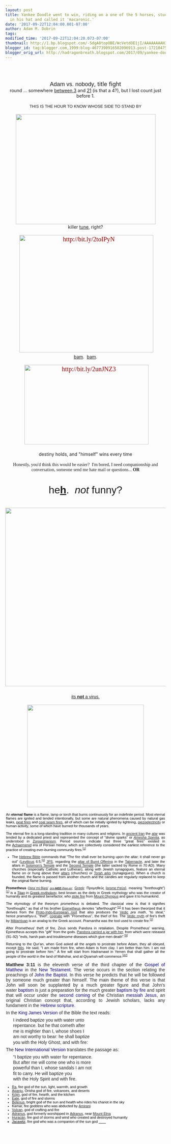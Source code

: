 ```yaml
---
layout: post
title: Yankee Doodle went to win, riding on a one of the 5 horses, stuck Osiris' feather
  in his hat and called it 'macaronic.'
date: '2017-09-22T12:04:00.001-07:00'
author: Adam M. Dobrin
tags: 
modified_time: '2017-09-22T12:04:20.073-07:00'
thumbnail: http://1.bp.blogspot.com/-5dgA8topOBE/WcVetdOE1jI/AAAAAAAAH3A/8VqotLTy99op276AjAh4o7_bGuzfVkdYgCK4BGAYYCw/s72-c/image-760075.png
blogger_id: tag:blogger.com,1999:blog-4677390916502096913.post-1721847552839434215
blogger_orig_url: http://hadragonbreath.blogspot.com/2017/09/yankee-doodle-went-to-win-riding-on-one.html
---
```


<div dir="ltr"><div class="gmail_quote"><div dir="ltr"><div class="gmail_quote"><br><div dir="ltr"><div style="text-align:center"><a href="http://meetdaeyeora.fromthemachine.org/x/c?c=1248825&amp;l=b2dca3c3-da24-4de0-b3a1-dc75502b0b4c&amp;r=1b86f7d9-8c51-44fe-b762-6970fae12955" target="_blank"><a href="http://1.bp.blogspot.com/-5dgA8topOBE/WcVetdOE1jI/AAAAAAAAH3A/8VqotLTy99op276AjAh4o7_bGuzfVkdYgCK4BGAYYCw/s1600/image-760075.png"><img src="http://1.bp.blogspot.com/-5dgA8topOBE/WcVetdOE1jI/AAAAAAAAH3A/8VqotLTy99op276AjAh4o7_bGuzfVkdYgCK4BGAYYCw/s320/image-760075.png"  border="0" alt="" id="BLOGGER_PHOTO_ID_6468680574818375218" /></a></a><br></div><div style="text-align:center"><br></div><div style="text-align:center"><a href="http://meetdaeyeora.fromthemachine.org/x/c?c=1248825&amp;l=0ddf25e4-60b2-47f5-a121-6d03b7ab1da0&amp;r=1b86f7d9-8c51-44fe-b762-6970fae12955" target="_blank"><a href="http://4.bp.blogspot.com/-c6a_HGdIRkQ/WcVeuS9f3uI/AAAAAAAAH3I/riHc0JaqHcQXTW8GEZnoAvvpDVG0iGqsQCK4BGAYYCw/s1600/image-763860.png"><img src="http://4.bp.blogspot.com/-c6a_HGdIRkQ/WcVeuS9f3uI/AAAAAAAAH3I/riHc0JaqHcQXTW8GEZnoAvvpDVG0iGqsQCK4BGAYYCw/s320/image-763860.png"  border="0" alt="" id="BLOGGER_PHOTO_ID_6468680589244358370" /></a></a></div><div style="text-align:center"><br></div><div style="text-align:center"><a href="http://meetdaeyeora.fromthemachine.org/x/c?c=1248825&amp;l=0fe6bacf-3313-4234-8190-834c6bd00bba&amp;r=1b86f7d9-8c51-44fe-b762-6970fae12955" target="_blank"><a href="http://1.bp.blogspot.com/-Av0SL4K4qgg/WcVevGo5xMI/AAAAAAAAH3Q/ESBkqeUsO1ANkHD9S61K0PitkVEm1dH6gCK4BGAYYCw/s1600/image-766704.png"><img src="http://1.bp.blogspot.com/-Av0SL4K4qgg/WcVevGo5xMI/AAAAAAAAH3Q/ESBkqeUsO1ANkHD9S61K0PitkVEm1dH6gCK4BGAYYCw/s320/image-766704.png"  border="0" alt="" id="BLOGGER_PHOTO_ID_6468680603116618946" /></a></a><br></div><div style="text-align:center"><font size="4"><font face="arial black, sans-serif">Adam vs. nobody</font>, title fight</font></div><div style="text-align:center">round ... somewhere <a href="http://meetdaeyeora.fromthemachine.org/x/c?c=1248825&amp;l=73705205-fefe-444e-aa73-7a8799f56aa4&amp;r=1b86f7d9-8c51-44fe-b762-6970fae12955" target="_blank">between 3</a> and <a href="http://meetdaeyeora.fromthemachine.org/x/c?c=1248825&amp;l=2ad3dc30-35a5-43ea-aea7-87641640e22a&amp;r=1b86f7d9-8c51-44fe-b762-6970fae12955" target="_blank">21</a> (is that a 4?), but I lost count just before 1.</div><div style="text-align:center"><br></div><div style="text-align:center"><div style="font-size:12.8px"><span style="font-family:&quot;arial black&quot;,sans-serif">THIS IS THE HOUR TO KNOW WHOSE SIDE TO STAND BY</span></div><div style="font-size:12.8px;text-align:start"></div></div><div style="text-align:center"><br></div><div style="text-align:center"><a class="m_830539698888945652gmail-m_822355017547731969gmail-m_8110421168436017498gmail-m_-7799801091522384276gmail-playable m_830539698888945652gmail-m_822355017547731969gmail-m_8110421168436017498gmail-playable m_830539698888945652gmail-m_822355017547731969gmail-playable" href="http://meetdaeyeora.fromthemachine.org/x/c?c=1248825&amp;l=39afc95f-9d20-4195-959b-8854acfc1a5f&amp;r=1b86f7d9-8c51-44fe-b762-6970fae12955" style="background-image:initial;background-position:initial;background-size:initial;background-repeat:initial;background-origin:initial;background-clip:initial;color:rgb(151,1,1);text-decoration-line:none;font-family:Lora,serif;font-size:20px" target="_blank"><img alt="" height="346" src="http://i.imgur.com/fnhFWEi.png" width="439" style="border:0px;margin-right:0px"></a></div><div style="text-align:center">killer <a href="http://meetdaeyeora.fromthemachine.org/x/c?c=1248825&amp;l=39afc95f-9d20-4195-959b-8854acfc1a5f&amp;r=1b86f7d9-8c51-44fe-b762-6970fae12955" target="_blank">tune</a>, right?</div><div style="text-align:center"><br></div><div style="text-align:center"><span style="color:rgb(62,63,60);font-family:Lora,serif;font-size:20px"> </span><a href="http://meetdaeyeora.fromthemachine.org/x/c?c=1248825&amp;l=90215c02-4804-4427-8662-2e5beee9c399&amp;r=1b86f7d9-8c51-44fe-b762-6970fae12955" style="background-image:initial;background-position:initial;background-size:initial;background-repeat:initial;background-origin:initial;background-clip:initial;color:rgb(151,1,1);text-decoration-line:none;font-family:Lora,serif;font-size:20px" target="_blank"><img alt="http://bit.ly/2toIPyN" height="369" src="http://sword.reallyhim.com/" width="421" style="border:0px;margin-right:0px"></a></div><div style="text-align:center"><a href="http://meetdaeyeora.fromthemachine.org/x/c?c=1248825&amp;l=ebb98e4b-ae01-41ff-a958-f4faaf8b975c&amp;r=1b86f7d9-8c51-44fe-b762-6970fae12955" target="_blank">bam</a>.  <a href="http://meetdaeyeora.fromthemachine.org/x/c?c=1248825&amp;l=a1890fa2-f949-4eed-9d51-f716a51368c0&amp;r=1b86f7d9-8c51-44fe-b762-6970fae12955" target="_blank">bam</a>.</div><div style="text-align:center"><br></div><div style="text-align:center"><span style="color:rgb(62,63,60);font-family:Lora,serif;font-size:20px"> </span><a href="http://meetdaeyeora.fromthemachine.org/x/c?c=1248825&amp;l=ad2582dc-4ab4-4e5e-bc07-65e84d0a8e3d&amp;r=1b86f7d9-8c51-44fe-b762-6970fae12955" style="background-image:initial;background-position:initial;background-size:initial;background-repeat:initial;background-origin:initial;background-clip:initial;color:rgb(151,1,1);text-decoration-line:none;font-family:Lora,serif;font-size:20px" target="_blank"><img alt="http://bit.ly/2unJNZ3" height="250" src="http://i.imgur.com/rJKJY5M.png" width="390" style="border:0px;margin-right:0px"></a></div><div style="text-align:center"><br></div><div style="text-align:center">destiny holds, and &quot;himself&quot; wins every time</div><div style="text-align:center"><br></div><div style="text-align:center"><font face="times new roman, serif">Honestly, you&#39;d think this would be easier?  I&#39;m bored, I need companionship and conversation, someone send me hate mail or questions... <b>OR</b></font></div><div class="m_830539698888945652gmail-m_822355017547731969gmail_signature"><font size="6" face="comic sans ms, sans-serif"><br></font></div><div class="m_830539698888945652gmail-m_822355017547731969gmail_signature"><div style="text-align:center"><font size="6" face="comic sans ms, sans-serif">he<b><a href="http://meetdaeyeora.fromthemachine.org/x/c?c=1248825&amp;l=8117c454-0332-4018-b622-29e04c20460d&amp;r=1b86f7d9-8c51-44fe-b762-6970fae12955" target="_blank">h</a></b>.  <i>not</i> funny?</font></div><div style="text-align:center"><font size="6" face="comic sans ms, sans-serif"><br></font></div><div style="text-align:center"><a href="http://meetdaeyeora.fromthemachine.org/x/c?c=1248825&amp;l=a92480e5-407e-45b9-a7e1-f1208cd0cfe9&amp;r=1b86f7d9-8c51-44fe-b762-6970fae12955" target="_blank"><img src="http://i.imgur.com/jne0eNw.png" width="624" height="561" style="margin-right:0px" alt=""></a><font size="6" face="comic sans ms, sans-serif"><br></font></div><div style="text-align:center"><br></div><div style="text-align:center"><a href="http://meetdaeyeora.fromthemachine.org/x/c?c=1248825&amp;l=e5b1f9b5-b131-4100-965e-0339fe451d5b&amp;r=1b86f7d9-8c51-44fe-b762-6970fae12955" target="_blank"><font face="comic sans ms, sans-serif">its <b>not</b> a virus.</font></a></div><div style="text-align:center"><br></div><div style="text-align:center"><img src="http://m.lamc.la/swordfire.gif" width="366" height="322"><br></div><div style="text-align:center"><br></div><div style="text-align:center"><center style="font-size:11px"><div style="width:500px;text-align:justify"><div style="color:rgb(0,0,0);font-family:Verdana,Arial,Helvetica,sans-serif">An <strong>eternal flame</strong> is a flame, lamp or torch that burns continuously for an indefinite period. Most eternal flames are ignited and tended intentionally, but some are natural phenomena caused by natural gas leaks, <a class="m_830539698888945652gmail-m_822355017547731969gmail-mw-redirect" title="Peat fire" href="http://meetdaeyeora.fromthemachine.org/x/c?c=1248825&amp;l=d321b637-5d90-40b4-b4f4-73bfe9223c9a&amp;r=1b86f7d9-8c51-44fe-b762-6970fae12955" target="_blank">peat fires</a> and <a title="Coal seam fire" href="http://meetdaeyeora.fromthemachine.org/x/c?c=1248825&amp;l=b8784674-a162-4bdd-a3e1-6905496c3a5c&amp;r=1b86f7d9-8c51-44fe-b762-6970fae12955" target="_blank">coal seam fires</a>, all of which can be initially ignited by lightning, <a title="Piezoelectricity" href="http://meetdaeyeora.fromthemachine.org/x/c?c=1248825&amp;l=e3bf564f-1caf-4925-bace-6b67ef295650&amp;r=1b86f7d9-8c51-44fe-b762-6970fae12955" target="_blank">piezoelectricity</a> or human activity, some of which have burned for thousands of years.</div><div style="color:rgb(0,0,0);font-family:Verdana,Arial,Helvetica,sans-serif"> </div><div style="color:rgb(0,0,0);font-family:Verdana,Arial,Helvetica,sans-serif">The eternal fire is a long-standing tradition in many cultures and religions. In <a title="History of Iran" href="http://meetdaeyeora.fromthemachine.org/x/c?c=1248825&amp;l=c9b42d12-2ae6-41bd-860f-50270292bc02&amp;r=1b86f7d9-8c51-44fe-b762-6970fae12955" target="_blank">ancient Iran</a> the <em><a title="Atar" href="http://meetdaeyeora.fromthemachine.org/x/c?c=1248825&amp;l=a788105b-d9d7-4871-b266-c078d5c40e16&amp;r=1b86f7d9-8c51-44fe-b762-6970fae12955" target="_blank">atar</a></em> was tended by a dedicated priest and represented the concept of &quot;divine sparks&quot; or <em><a title="Amesha Spenta" href="http://meetdaeyeora.fromthemachine.org/x/c?c=1248825&amp;l=5ed319a3-4531-4f36-82b2-52d3953881c3&amp;r=1b86f7d9-8c51-44fe-b762-6970fae12955" target="_blank">Amesha Spenta</a>,</em> as understood in <a title="Zoroastrianism" href="http://meetdaeyeora.fromthemachine.org/x/c?c=1248825&amp;l=352da380-151f-4d9a-930e-8abe647966ff&amp;r=1b86f7d9-8c51-44fe-b762-6970fae12955" target="_blank">Zoroastrianism</a>. Period sources indicate that three &quot;great fires&quot; existed in the <a class="m_830539698888945652gmail-m_822355017547731969gmail-mw-redirect" title="Achaemenid" href="http://meetdaeyeora.fromthemachine.org/x/c?c=1248825&amp;l=6e9f4c18-8337-4f92-b769-3f1a1db06196&amp;r=1b86f7d9-8c51-44fe-b762-6970fae12955" target="_blank">Achaemenid</a> era of Persian history, which are collectively considered the earliest reference to the practice of creating ever-burning community fires.<sup id="m_830539698888945652gmail-m_822355017547731969gmail-cite_ref-1" class="m_830539698888945652gmail-m_822355017547731969gmail-reference"><a href="http://meetdaeyeora.fromthemachine.org/x/c?c=1248825&amp;l=aaa840ee-dea6-4856-8f12-e7acde992856&amp;r=1b86f7d9-8c51-44fe-b762-6970fae12955" target="_blank">[1]</a></sup></div><div><ul style="color:rgb(0,0,0);font-family:Verdana,Arial,Helvetica,sans-serif"><li>The <a title="Hebrew Bible" href="http://meetdaeyeora.fromthemachine.org/x/c?c=1248825&amp;l=7a60dc1e-1733-41c2-9cde-03f27e850c69&amp;r=1b86f7d9-8c51-44fe-b762-6970fae12955" target="_blank">Hebrew Bible</a> commands that &quot;The fire shall ever be burning upon the altar; it shall never go out&quot; (<a class="m_830539698888945652gmail-m_822355017547731969gmail-mw-redirect" title="Leviticus" href="http://meetdaeyeora.fromthemachine.org/x/c?c=1248825&amp;l=b96b8019-12de-4bfd-986f-3718ce6e58e8&amp;r=1b86f7d9-8c51-44fe-b762-6970fae12955" target="_blank">Leviticus</a> 6:5,<sup id="m_830539698888945652gmail-m_822355017547731969gmail-cite_ref-6" class="m_830539698888945652gmail-m_822355017547731969gmail-reference"><a href="http://meetdaeyeora.fromthemachine.org/x/c?c=1248825&amp;l=ae52699d-e82d-460d-aa6a-a10fb496b83b&amp;r=1b86f7d9-8c51-44fe-b762-6970fae12955" target="_blank">[6]</a></sup> <a title="Jewish Publication Society" href="http://meetdaeyeora.fromthemachine.org/x/c?c=1248825&amp;l=45891d67-b528-476d-9a05-f245880508bd&amp;r=1b86f7d9-8c51-44fe-b762-6970fae12955" target="_blank">JPS</a>, regarding the <a title="Altar (Bible)" href="http://meetdaeyeora.fromthemachine.org/x/c?c=1248825&amp;l=471ca72b-582a-4ec8-87f2-60691df7ecbd&amp;r=1b86f7d9-8c51-44fe-b762-6970fae12955" target="_blank">altar of Burnt Offering</a> in the <a title="Tabernacle" href="http://meetdaeyeora.fromthemachine.org/x/c?c=1248825&amp;l=18d8a290-7df9-4eac-ac88-c261a307aa1c&amp;r=1b86f7d9-8c51-44fe-b762-6970fae12955" target="_blank">Tabernacle</a>, and later the altars in <a title="Solomon&#39;s Temple" href="http://meetdaeyeora.fromthemachine.org/x/c?c=1248825&amp;l=f1e8e456-b70f-4466-b98f-ca0b78edb89d&amp;r=1b86f7d9-8c51-44fe-b762-6970fae12955" target="_blank">Solomon&#39;s Temple</a> and the <a title="Second Temple" href="http://meetdaeyeora.fromthemachine.org/x/c?c=1248825&amp;l=b22f9fdf-4afd-4191-b988-042b2fdc9308&amp;r=1b86f7d9-8c51-44fe-b762-6970fae12955" target="_blank">Second Temple</a> (the latter sacked by Rome in 70 AD). Many churches (especially Catholic and Lutheran), along with Jewish synagogues, feature an eternal flame on or hung above their <a title="Altar" href="http://meetdaeyeora.fromthemachine.org/x/c?c=1248825&amp;l=fbe0cd48-02db-4afd-8ac9-393b1ac2f295&amp;r=1b86f7d9-8c51-44fe-b762-6970fae12955" target="_blank">altars</a> (churches) or <a title="Torah ark" href="http://meetdaeyeora.fromthemachine.org/x/c?c=1248825&amp;l=aa3296fa-3774-44b2-baa6-e7928896de7e&amp;r=1b86f7d9-8c51-44fe-b762-6970fae12955" target="_blank">Torah arks</a> (synagogues). When a church is founded, the flame is passed from another church and the candles are regularly replaced to keep the original flame burning.</li></ul><div style="color:rgb(0,0,0);font-family:Verdana,Arial,Helvetica,sans-serif"><strong>Prometheus</strong> (<span class="m_830539698888945652gmail-m_822355017547731969gmail-nowrap"><span class="m_830539698888945652gmail-m_822355017547731969gmail-IPA m_830539698888945652gmail-m_822355017547731969gmail-nopopups m_830539698888945652gmail-m_822355017547731969gmail-noexcerpt"><a title="Help:IPA for English" href="http://meetdaeyeora.fromthemachine.org/x/c?c=1248825&amp;l=b0f192d4-83de-456c-b542-c90e745ddf60&amp;r=1b86f7d9-8c51-44fe-b762-6970fae12955" target="_blank">/<span title="&#39;p&#39; in &#39;pie&#39;">p</span><span title="&#39;r&#39; in &#39;rye&#39;">r</span><span title="/ə/ &#39;a&#39; in &#39;about&#39;">ə</span><span title="/ˈ/ primary stress follows">ˈ</span><span title="&#39;m&#39; in &#39;my&#39;">m</span><span title="/iː/ long &#39;e&#39; in &#39;seed&#39;">iː</span><span title="/θ/ &#39;th&#39; in &#39;thigh&#39;">θ</span><span title="/i/ &#39;y&#39; in &#39;happy&#39;">i</span><span title="/ə/ &#39;a&#39; in &#39;about&#39;">ə</span><span title="&#39;s&#39; in &#39;sigh&#39;">s</span>/</a></span></span> <a title="Help:Pronunciation respelling key" href="http://meetdaeyeora.fromthemachine.org/x/c?c=1248825&amp;l=732c0493-b233-414e-8e1f-1c51f3ab8614&amp;r=1b86f7d9-8c51-44fe-b762-6970fae12955" target="_blank"><small title="English pronunciation respelling"><em>prə-<strong><wbr>MEE</strong>-thee-əs</em></small></a>; <a title="Greek language" href="http://meetdaeyeora.fromthemachine.org/x/c?c=1248825&amp;l=26980cb7-1665-46e9-9426-29fccb712a90&amp;r=1b86f7d9-8c51-44fe-b762-6970fae12955" target="_blank">Greek</a>: <span lang="el">Προμηθεύς</span> <span class="m_830539698888945652gmail-m_822355017547731969gmail-IPA" title="Representation in the International Phonetic Alphabet (IPA)"><a title="Help:IPA for Greek" href="http://meetdaeyeora.fromthemachine.org/x/c?c=1248825&amp;l=0f1fd4da-9d73-4bcf-b07d-5aaa5ac058e0&amp;r=1b86f7d9-8c51-44fe-b762-6970fae12955" target="_blank"><wbr>[promɛːtʰeús]</a></span>, meaning &quot;forethought&quot;)<sup id="m_830539698888945652gmail-m_822355017547731969gmail-cite_ref-Prometheus_1-0" class="m_830539698888945652gmail-m_822355017547731969gmail-reference"><a href="http://meetdaeyeora.fromthemachine.org/x/c?c=1248825&amp;l=fda22741-f3b3-4d6c-a416-08b05efeb7d5&amp;r=1b86f7d9-8c51-44fe-b762-6970fae12955" target="_blank">[1]</a></sup> is a <a title="Titan (mythology)" href="http://meetdaeyeora.fromthemachine.org/x/c?c=1248825&amp;l=8ecdd29f-2dd5-43d3-be1a-82d5655a7e92&amp;r=1b86f7d9-8c51-44fe-b762-6970fae12955" target="_blank">Titan</a> in <a title="Greek mythology" href="http://meetdaeyeora.fromthemachine.org/x/c?c=1248825&amp;l=e6c3c58a-85cb-410d-bcf8-d9677f32140e&amp;r=1b86f7d9-8c51-44fe-b762-6970fae12955" target="_blank">Greek mythology</a>, best known as the deity in Greek mythology who was the creator of humanity and its greatest benefactor, who <a title="Theft of fire" href="http://meetdaeyeora.fromthemachine.org/x/c?c=1248825&amp;l=9676f058-2e8f-45c4-bfe4-4a90080b08d6&amp;r=1b86f7d9-8c51-44fe-b762-6970fae12955" target="_blank">stole fire</a> from <a title="Mount Olympus" href="http://meetdaeyeora.fromthemachine.org/x/c?c=1248825&amp;l=787293d4-7a0e-469c-b7a6-3bef8bd0b141&amp;r=1b86f7d9-8c51-44fe-b762-6970fae12955" target="_blank">Mount Olympus</a> and gave it to humankind.<span style="font-family:sans-serif"><br></span></div><div><p style="color:rgb(0,0,0);font-family:Verdana,Arial,Helvetica,sans-serif">The etymology of the theonym <em>prometheus</em> is debated. The classical view is that it signifies &quot;forethought,&quot; as that of his brother <a title="Epimetheus (mythology)" href="http://meetdaeyeora.fromthemachine.org/x/c?c=1248825&amp;l=d0316ae1-df6a-480a-a398-fb92e1960b5e&amp;r=1b86f7d9-8c51-44fe-b762-6970fae12955" target="_blank">Epimetheus</a> denotes &quot;afterthought&quot;.<sup id="m_830539698888945652gmail-m_822355017547731969gmail-cite_ref-Prometheus_1-1" class="m_830539698888945652gmail-m_822355017547731969gmail-reference"><a href="http://meetdaeyeora.fromthemachine.org/x/c?c=1248825&amp;l=fda22741-f3b3-4d6c-a416-08b05efeb7d5&amp;r=1b86f7d9-8c51-44fe-b762-6970fae12955" target="_blank">[1]</a></sup> It has been theorized that it derives from the <a title="Proto-Indo-European root" href="http://meetdaeyeora.fromthemachine.org/x/c?c=1248825&amp;l=49d64d16-fc02-4b7b-b4d1-65f5d50fbe3f&amp;r=1b86f7d9-8c51-44fe-b762-6970fae12955" target="_blank">Proto-Indo-European root</a> that also produces the <a title="Vedic Sanskrit" href="http://meetdaeyeora.fromthemachine.org/x/c?c=1248825&amp;l=098da7cf-09c2-4a29-9e41-25be5b9df955&amp;r=1b86f7d9-8c51-44fe-b762-6970fae12955" target="_blank">Vedic</a> <em>pra math</em>, &quot;to steal,&quot; hence <em>pramathyu-s</em>, &quot;thief&quot;, <a title="Cognate" href="http://meetdaeyeora.fromthemachine.org/x/c?c=1248825&amp;l=d7f1028e-a488-44d0-9b26-aed4fab2b009&amp;r=1b86f7d9-8c51-44fe-b762-6970fae12955" target="_blank">cognate</a> with &quot;Prometheus&quot;, the thief of fire. The <a title="Vedic mythology" href="http://meetdaeyeora.fromthemachine.org/x/c?c=1248825&amp;l=0f4947fb-3a39-439d-8f09-299c839f8174&amp;r=1b86f7d9-8c51-44fe-b762-6970fae12955" target="_blank">Vedic myth</a> of fire&#39;s theft by <a title="Mātariśvan" href="http://meetdaeyeora.fromthemachine.org/x/c?c=1248825&amp;l=8a6c79da-fd85-4e15-a484-9636cff1b24d&amp;r=1b86f7d9-8c51-44fe-b762-6970fae12955" target="_blank">Mātariśvan</a> is an analog to the Greek account. <em>Pramantha</em> was the tool used to create fire.<sup id="m_830539698888945652gmail-m_822355017547731969gmail-cite_ref-2" class="m_830539698888945652gmail-m_822355017547731969gmail-reference"><a href="http://meetdaeyeora.fromthemachine.org/x/c?c=1248825&amp;l=c64b9023-86a8-4b41-bca7-fb401f494e91&amp;r=1b86f7d9-8c51-44fe-b762-6970fae12955" target="_blank">[2]</a></sup></p><div style="color:rgb(0,0,0);font-family:Verdana,Arial,Helvetica,sans-serif">After Prometheus&#39; theft of fire, Zeus sends Pandora in retaliation. Despite Prometheus&#39; warning, Epimetheus accepts this &quot;gift&quot; from the gods. <a title="Pandora&#39;s box" href="http://meetdaeyeora.fromthemachine.org/x/c?c=1248825&amp;l=508cc6b3-31a6-4222-bb46-2c8d43145afe&amp;r=1b86f7d9-8c51-44fe-b762-6970fae12955" target="_blank">Pandora carried a jar with her</a>, from which were released (91–92) &quot;evils, harsh pain and troublesome diseases which give men death&quot;.<sup id="m_830539698888945652gmail-m_822355017547731969gmail-cite_ref-9" class="m_830539698888945652gmail-m_822355017547731969gmail-reference"><a href="http://meetdaeyeora.fromthemachine.org/x/c?c=1248825&amp;l=11d8b545-240a-4ff7-b94d-10297e7dae14&amp;r=1b86f7d9-8c51-44fe-b762-6970fae12955" target="_blank">[9]</a></sup></div><div style="color:rgb(0,0,0);font-family:Verdana,Arial,Helvetica,sans-serif"> </div><div style="color:rgb(0,0,0);font-family:Verdana,Arial,Helvetica,sans-serif">Returning to the Qur&#39;an, when God asked all the angels to prostrate before Adam, they all obeyed, except <a title="Devil (Islam)" href="http://meetdaeyeora.fromthemachine.org/x/c?c=1248825&amp;l=be086196-5ae8-454e-8d2a-3f5b48cd03bb&amp;r=1b86f7d9-8c51-44fe-b762-6970fae12955" target="_blank">Iblis</a>. He said, &quot;I am made from fire, when Adam is from clay. I am better than him. I am not going to prostrate before him.&quot; A fire will start from Hadramawt in Yemen that shall gather all the people of the world in the land of Mahshar, and al-Qiyamah will commence.<sup id="m_830539698888945652gmail-m_822355017547731969gmail-cite_ref-Mahdi2_83-5" class="m_830539698888945652gmail-m_822355017547731969gmail-reference"><a href="http://meetdaeyeora.fromthemachine.org/x/c?c=1248825&amp;l=2afed419-8d21-4864-b096-cdbffa26edd5&amp;r=1b86f7d9-8c51-44fe-b762-6970fae12955" target="_blank">[42]</a></sup></div><div style="color:rgb(0,0,0);font-family:Verdana,Arial,Helvetica,sans-serif"><br></div><div style="color:rgb(0,0,0);font-family:Verdana,Arial,Helvetica,sans-serif"><b style="color:rgb(34,34,34);font-family:sans-serif;font-size:14px;text-align:start">Matthew 3:11</b><span style="color:rgb(34,34,34);font-family:sans-serif;font-size:14px;text-align:start"> is the eleventh verse of the third chapter of the </span><a href="http://meetdaeyeora.fromthemachine.org/x/c?c=1248825&amp;l=274daa61-18ca-456e-a4a1-8899fc1e3454&amp;r=1b86f7d9-8c51-44fe-b762-6970fae12955" title="Gospel of Matthew" style="text-decoration-line:none;color:rgb(11,0,128);background-image:none;background-position:initial;background-size:initial;background-repeat:initial;background-origin:initial;background-clip:initial;font-family:sans-serif;font-size:14px;text-align:start" target="_blank">Gospel of Matthew</a><span style="color:rgb(34,34,34);font-family:sans-serif;font-size:14px;text-align:start"> in the </span><a href="http://meetdaeyeora.fromthemachine.org/x/c?c=1248825&amp;l=abb0c48d-286d-42c3-844e-657a8410f113&amp;r=1b86f7d9-8c51-44fe-b762-6970fae12955" title="New Testament" style="text-decoration-line:none;color:rgb(11,0,128);background-image:none;background-position:initial;background-size:initial;background-repeat:initial;background-origin:initial;background-clip:initial;font-family:sans-serif;font-size:14px;text-align:start" target="_blank">New Testament</a><span style="color:rgb(34,34,34);font-family:sans-serif;font-size:14px;text-align:start">. The verse occurs in the section relating the preachings of </span><a href="http://meetdaeyeora.fromthemachine.org/x/c?c=1248825&amp;l=261ce09d-4cde-451d-adec-8fb71bac3d59&amp;r=1b86f7d9-8c51-44fe-b762-6970fae12955" title="John the Baptist" style="text-decoration-line:none;color:rgb(11,0,128);background-image:none;background-position:initial;background-size:initial;background-repeat:initial;background-origin:initial;background-clip:initial;font-family:sans-serif;font-size:14px;text-align:start" target="_blank">John the Baptist</a><span style="color:rgb(34,34,34);font-family:sans-serif;font-size:14px;text-align:start">. In this verse he predicts that he will be followed by someone much greater than himself. The main theme of this verse is that John will soon be supplanted by a much greater figure and that John&#39;s water </span><a href="http://meetdaeyeora.fromthemachine.org/x/c?c=1248825&amp;l=9f979f3c-f7f4-48b0-ac98-1c7867d3e60e&amp;r=1b86f7d9-8c51-44fe-b762-6970fae12955" title="Baptism" style="text-decoration-line:none;color:rgb(11,0,128);background-image:none;background-position:initial;background-size:initial;background-repeat:initial;background-origin:initial;background-clip:initial;font-family:sans-serif;font-size:14px;text-align:start" target="_blank">baptism</a><span style="color:rgb(34,34,34);font-family:sans-serif;font-size:14px;text-align:start"> is just a preparation for the much greater </span><a href="http://meetdaeyeora.fromthemachine.org/x/c?c=1248825&amp;l=e24e98fd-4d9a-4e1d-9f7d-a25e5a1ccb4a&amp;r=1b86f7d9-8c51-44fe-b762-6970fae12955" title="Baptism by fire" style="text-decoration-line:none;color:rgb(11,0,128);background-image:none;background-position:initial;background-size:initial;background-repeat:initial;background-origin:initial;background-clip:initial;font-family:sans-serif;font-size:14px;text-align:start" target="_blank">baptism by fire</a><span style="color:rgb(34,34,34);font-family:sans-serif;font-size:14px;text-align:start"> and spirit that will occur under the </span><a href="http://meetdaeyeora.fromthemachine.org/x/c?c=1248825&amp;l=78a66c73-e50b-4674-abb4-bf79d8951e85&amp;r=1b86f7d9-8c51-44fe-b762-6970fae12955" title="Parousia" style="text-decoration-line:none;color:rgb(11,0,128);background-image:none;background-position:initial;background-size:initial;background-repeat:initial;background-origin:initial;background-clip:initial;font-family:sans-serif;font-size:14px;text-align:start" target="_blank">second coming</a><span style="color:rgb(34,34,34);font-family:sans-serif;font-size:14px;text-align:start"> of the Christian </span><a href="http://meetdaeyeora.fromthemachine.org/x/c?c=1248825&amp;l=c65e1dc7-0e48-4ea8-96fb-fad6299faa24&amp;r=1b86f7d9-8c51-44fe-b762-6970fae12955" class="m_830539698888945652gmail-m_822355017547731969gmail-mw-redirect" title="Christ" style="text-decoration-line:none;color:rgb(11,0,128);background-image:none;background-position:initial;background-size:initial;background-repeat:initial;background-origin:initial;background-clip:initial;font-family:sans-serif;font-size:14px;text-align:start" target="_blank">messiah Jesus</a><span style="color:rgb(34,34,34);font-family:sans-serif;font-size:14px;text-align:start">, an original Christian concept that, according to Jewish scholars, lacks any fundament in the </span><a href="http://meetdaeyeora.fromthemachine.org/x/c?c=1248825&amp;l=e23eaec7-4afc-4cfe-8879-37beda82164f&amp;r=1b86f7d9-8c51-44fe-b762-6970fae12955" title="Torah" style="text-decoration-line:none;color:rgb(11,0,128);background-image:none;background-position:initial;background-size:initial;background-repeat:initial;background-origin:initial;background-clip:initial;font-family:sans-serif;font-size:14px;text-align:start" target="_blank">Hebrew scripture</a><span style="color:rgb(34,34,34);font-family:sans-serif;font-size:14px;text-align:start">.</span></div><div style="color:rgb(0,0,0);font-family:Verdana,Arial,Helvetica,sans-serif"><p style="margin:0.5em 0px;line-height:inherit;color:rgb(34,34,34);font-family:sans-serif;font-size:14px;text-align:start">In the <a href="http://meetdaeyeora.fromthemachine.org/x/c?c=1248825&amp;l=70da217f-e66c-484f-a0c7-67ef0f5aacec&amp;r=1b86f7d9-8c51-44fe-b762-6970fae12955" title="King James Version" style="text-decoration-line:none;color:rgb(11,0,128);background:none" target="_blank">King James Version</a> of the Bible the text reads:</p><dl style="margin-top:0.2em;margin-bottom:0.5em;color:rgb(34,34,34);font-family:sans-serif;font-size:14px;text-align:start"><dd style="margin-left:1.6em;margin-bottom:0.1em;margin-right:0px">I indeed baptize you with water unto</dd><dd style="margin-left:1.6em;margin-bottom:0.1em;margin-right:0px">repentance. but he that cometh after</dd><dd style="margin-left:1.6em;margin-bottom:0.1em;margin-right:0px">me is mightier than I, whose shoes I</dd><dd style="margin-left:1.6em;margin-bottom:0.1em;margin-right:0px">am not worthy to bear: he shall baptize</dd><dd style="margin-left:1.6em;margin-bottom:0.1em;margin-right:0px">you with the Holy Ghost, and with fire:</dd></dl><p style="margin:0.5em 0px;line-height:inherit;color:rgb(34,34,34);font-family:sans-serif;font-size:14px;text-align:start">The <a href="http://meetdaeyeora.fromthemachine.org/x/c?c=1248825&amp;l=a03b9a7d-78dc-4b3b-a388-f6b87ec9e4c8&amp;r=1b86f7d9-8c51-44fe-b762-6970fae12955" title="New International Version" style="text-decoration-line:none;color:rgb(11,0,128);background:none" target="_blank">New International Version</a> translates the passage as:</p><dl style="margin-top:0.2em;margin-bottom:0.5em;color:rgb(34,34,34);font-family:sans-serif;font-size:14px;text-align:start"><dd style="margin-left:1.6em;margin-bottom:0.1em;margin-right:0px">&quot;I baptize you with water for repentance.</dd><dd style="margin-left:1.6em;margin-bottom:0.1em;margin-right:0px">But after me will come one who is more</dd><dd style="margin-left:1.6em;margin-bottom:0.1em;margin-right:0px">powerful than I, whose sandals I am not</dd><dd style="margin-left:1.6em;margin-bottom:0.1em;margin-right:0px">fit to carry. He will baptize you</dd><dd style="margin-left:1.6em;margin-bottom:0.1em;margin-right:0px">with the Holy Spirit and with fire.</dd></dl></div><ul><li style="color:rgb(0,0,0);font-family:Verdana,Arial,Helvetica,sans-serif"><a title="Ra" href="http://meetdaeyeora.fromthemachine.org/x/c?c=1248825&amp;l=7e561a19-9215-443a-bfda-1908aa3bb2f1&amp;r=1b86f7d9-8c51-44fe-b762-6970fae12955" target="_blank">Ra</a>, fire god of the sun, light, warmth, and growth</li><li style="color:rgb(0,0,0);font-family:Verdana,Arial,Helvetica,sans-serif"><a title="Aganju" href="http://meetdaeyeora.fromthemachine.org/x/c?c=1248825&amp;l=4b2a8f7e-d459-46be-bfa5-0ed253fed489&amp;r=1b86f7d9-8c51-44fe-b762-6970fae12955" target="_blank">Aganju</a>, Orisha god of fire, volcanoes, and deserts</li><li style="color:rgb(0,0,0);font-family:Verdana,Arial,Helvetica,sans-serif"><a title="Kōjin" href="http://meetdaeyeora.fromthemachine.org/x/c?c=1248825&amp;l=d7305b71-6371-4b4f-811d-93195e4cd7f6&amp;r=1b86f7d9-8c51-44fe-b762-6970fae12955" target="_blank">Kōjin</a>, god of fire, hearth, and the kitchen</li><li style="color:rgb(0,0,0);font-family:Verdana,Arial,Helvetica,sans-serif"><a title="Eate" href="http://meetdaeyeora.fromthemachine.org/x/c?c=1248825&amp;l=cc7a26e5-4d7c-47d1-82fb-d6f9b4a2c584&amp;r=1b86f7d9-8c51-44fe-b762-6970fae12955" target="_blank">Eate</a>, god of fire and storms</li><li style="color:rgb(0,0,0);font-family:Verdana,Arial,Helvetica,sans-serif"><a title="Belenus" href="http://meetdaeyeora.fromthemachine.org/x/c?c=1248825&amp;l=22410f1f-0ad8-4048-814c-0f8c690e9b61&amp;r=1b86f7d9-8c51-44fe-b762-6970fae12955" target="_blank">Belenus</a>, bright god of the sun and health who rides his chariot in the sky</li><li style="color:rgb(0,0,0);font-family:Verdana,Arial,Helvetica,sans-serif">Kamar, fire goddess who was abducted by <a title="Amirani" href="http://meetdaeyeora.fromthemachine.org/x/c?c=1248825&amp;l=946dc34f-8904-4e99-8c9a-765b447a1c31&amp;r=1b86f7d9-8c51-44fe-b762-6970fae12955" target="_blank">Amirani</a></li><li style="color:rgb(0,0,0);font-family:Verdana,Arial,Helvetica,sans-serif"><a title="Vulcan (mythology)" href="http://meetdaeyeora.fromthemachine.org/x/c?c=1248825&amp;l=fa6bb122-b124-411f-ab3e-bb1a10e57123&amp;r=1b86f7d9-8c51-44fe-b762-6970fae12955" target="_blank">Vulcan</a>, god of crafting and fire</li><li style="color:rgb(0,0,0);font-family:Verdana,Arial,Helvetica,sans-serif"><a title="Adranus" href="http://meetdaeyeora.fromthemachine.org/x/c?c=1248825&amp;l=4b9bd32a-8c49-4dd3-b117-accf4e259322&amp;r=1b86f7d9-8c51-44fe-b762-6970fae12955" target="_blank">Adranus</a>, god formerly worshipped in <a title="Adrano" href="http://meetdaeyeora.fromthemachine.org/x/c?c=1248825&amp;l=28d754bb-d2fe-483f-9dc0-572f6588066e&amp;r=1b86f7d9-8c51-44fe-b762-6970fae12955" target="_blank">Adranus</a>, near <a title="Mount Etna" href="http://meetdaeyeora.fromthemachine.org/x/c?c=1248825&amp;l=38af6438-4468-42d8-a122-3ac672e90107&amp;r=1b86f7d9-8c51-44fe-b762-6970fae12955" target="_blank">Mount Etna</a></li><li style="color:rgb(0,0,0);font-family:Verdana,Arial,Helvetica,sans-serif"><a class="m_830539698888945652gmail-m_822355017547731969gmail-mw-redirect" title="Huracán" href="http://meetdaeyeora.fromthemachine.org/x/c?c=1248825&amp;l=fa9e7667-10c0-4c73-8453-961b44594a33&amp;r=1b86f7d9-8c51-44fe-b762-6970fae12955" target="_blank">Huracán</a>, fire god of storms and wind who created and destroyed humanity</li><li><a title="Jacawitz" href="http://meetdaeyeora.fromthemachine.org/x/c?c=1248825&amp;l=062636ac-dbc0-4dcb-9c00-fe7a9f5f4e94&amp;r=1b86f7d9-8c51-44fe-b762-6970fae12955" style="color:rgb(0,0,0);font-family:Verdana,Arial,Helvetica,sans-serif" target="_blank">Jacawitz</a><font face="Verdana, Arial, Helvetica, sans-serif" style="color:rgb(0,0,0)">, fire god who was a companion of the sun god </font><a title="Tohil" href="http://meetdaeyeora.fromthemachine.org/x/c?c=1248825&amp;l=ec704e5e-0b52-488f-b0f4-68bdfd16fc29&amp;r=1b86f7d9-8c51-44fe-b762-6970fae12955" target="_blank"><font face="comic sans ms, sans-serif" color="#ffffff">Tohil</font></a></li></ul></div></div></div></center></div><div style="text-align:center"><font face="comic sans ms, sans-serif" color="#ffffff">HEY WHERE&#39;S ISHAT?</font></div></div></div></div>  </div><div hspace="streak-pt-mark" style="max-height:1px"><img alt="" style="width:0px;max-height:0px;overflow:hidden" src="https://mailfoogae.appspot.com/t?sender=aYWRhbUBmcm9tdGhlbWFjaGluZS5vcmc%3D&amp;type=zerocontent&amp;guid=5f388b9a-5335-4e5c-b48b-3d14a6e966bc"><font color="#ffffff" size="1">ᐧ</font></div>  </div><br></div><div hspace="streak-pt-mark" style="max-height:1px"><img alt="" style="width:0px;max-height:0px;overflow:hidden" src="https://mailfoogae.appspot.com/t?sender=aYWRhbUBmcm9tdGhlbWFjaGluZS5vcmc%3D&amp;type=zerocontent&amp;guid=6dd81ba2-b35f-4fc2-8a6d-1614f23c3525"><font color="#ffffff" size="1">ᐧ</font></div>  